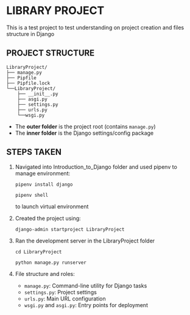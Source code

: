 # LIBRARY PROJECT

This is a test project to test understanding on project creation and files structure in Django

## PROJECT STRUCTURE
```
LibraryProject/
├── manage.py 
├── Pipfile 
├── Pipfile.lock 
└──LibraryProject/ 
    ├── __init__.py 
    ├── asgi.py 
    ├── settings.py 
    ├── urls.py 
    └──wsgi.py
```

- The **outer folder** is the project root (contains `manage.py`)
- The **inner folder** is the Django settings/config package

## STEPS TAKEN
1. Navigated into Introduction_to_Django folder and used pipenv to manage environment:

    ```
    pipenv install django
    ```
    ```
    pipenv shell
    ``` 
    to launch virtual environment

2. Created the project using:

    ```
    django-admin startproject LibraryProject
    ```

3. Ran the development server in the LibraryProject folder

    ```
    cd LibraryProject
    ```

    ```
    python manage.py runserver
    ```

4. File structure and roles:
    - `manage.py`: Command-line utility for Django tasks
    - `settings.py`: Project settings
    - `urls.py`: Main URL configuration
    - `wsgi.py` and `asgi.py`: Entry points for deployment


